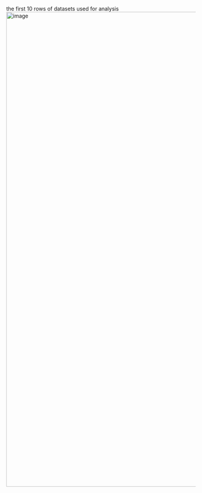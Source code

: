 the first 10 rows of datasets used for analysis<img width="1259" alt="image" src="https://github.com/user-attachments/assets/4404ee84-f210-4a1d-bbb3-7abc96740401">
